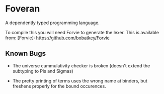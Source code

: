 # Foveran

A dependently typed programming language.

To compile this you will need Forvie to generate the lexer. This is
available from:
  [Forvie]: https://github.com/bobatkey/Forvie



## Known Bugs

* The universe cummulativity checker is broken (doesn't extend the
    subtyping to Pis and Sigmas)

* The pretty printing of terms uses the wrong name at binders, but
    freshens properly for the bound occurences.
